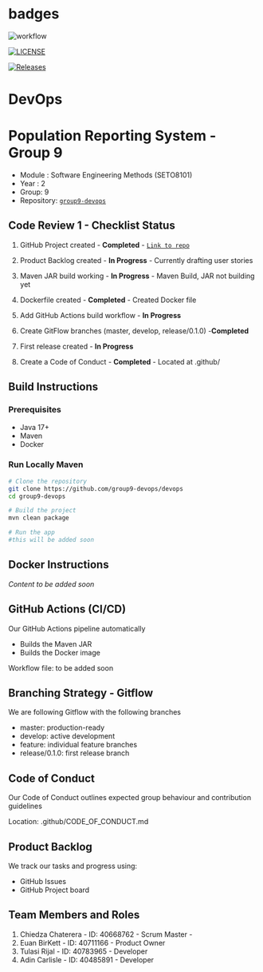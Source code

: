 # badges
![workflow](https://github.com/group9-devops/devops/actions/workflows/main.yml/badge.svg)

[![LICENSE](https://img.shields.io/github/license/group9-devops/devops.svg?style=flat-square)](https://github.com/group9-devops/devops/blob/master/LICENSE)

[![Releases](https://img.shields.io/github/release/group9-devops/devops/all.svg?style=flat-square)](https://github.com/group9-devops/devops/releases)


# DevOps

# Population Reporting System - Group 9

- Module : Software Engineering Methods (SETO8101)
- Year : 2
- Group: 9
- Repository: [`group9-devops`](https://github.com/group9-devops/devops)

## Code Review 1 - Checklist Status

1. GitHub Project created - **Completed** - [`Link to repo`](https://github.com/group9-devops/devops)

2. Product Backlog created - **In Progress** - Currently drafting user stories

3. Maven JAR build working - **In Progress** - Maven Build, JAR not building yet

4. Dockerfile created - **Completed** - Created Docker file

5. Add GitHub Actions build workflow - **In Progress**

6. Create GitFlow branches (master, develop, release/0.1.0) -**Completed**

7. First release created - **In Progress**

8. Create a Code of Conduct - **Completed** - Located at .github/

## Build Instructions

### Prerequisites

- Java 17+
- Maven
- Docker

### Run Locally Maven

```bash
# Clone the repository
git clone https://github.com/group9-devops/devops
cd group9-devops

# Build the project
mvn clean package

# Run the app
#this will be added soon

```

## Docker Instructions

_Content to be added soon_

## GitHub Actions (CI/CD)

Our GitHub Actions pipeline automatically

- Builds the Maven JAR
- Builds the Docker image

Workflow file: to be added soon

## Branching Strategy - Gitflow

We are following Gitflow with the following branches
- master: production-ready
- develop: active development
- feature: individual feature branches
- release/0.1.0: first release branch

## Code of Conduct

Our Code of Conduct outlines expected group behaviour and contribution guidelines

Location: .github/CODE_OF_CONDUCT.md

## Product Backlog

We track our tasks and progress using:

- GitHub Issues
- GitHub Project board

## Team Members and Roles

1. Chiedza Chaterera - ID: 40668762 - Scrum Master - 
2. Euan BirKett - ID: 40711166  - Product Owner
3. Tulasi Rijal - ID: 40783965 - Developer
4. Adin Carlisle - ID: 40485891 - Developer

